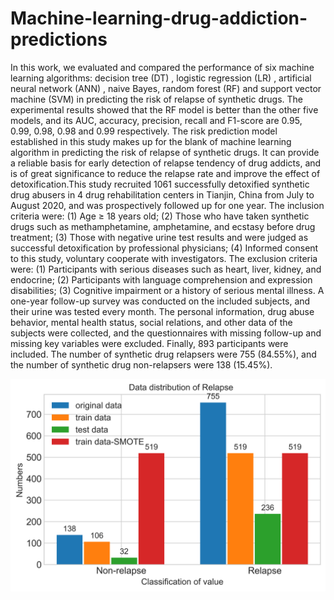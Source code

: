 # Machine-learning-drug-addiction-predictions
In this work, we evaluated and compared the performance of six machine learning algorithms: decision tree (DT) , logistic regression (LR) , artificial neural network (ANN) , naive Bayes, random forest (RF) and support vector machine (SVM) in predicting the risk of relapse of synthetic drugs. The experimental results showed that the RF model is better than the other five models, and its AUC, accuracy, precision, recall and F1-score are 0.95, 0.99, 0.98, 0.98 and 0.99 respectively. The risk prediction model established in this study makes up for the blank of machine learning algorithm in predicting the risk of relapse of synthetic drugs. It can provide a reliable basis for early detection of relapse tendency of drug addicts, and is of great significance to reduce the relapse rate and improve the effect of detoxification.This study recruited 1061 successfully detoxified synthetic drug abusers in 4 drug rehabilitation centers in Tianjin, China from July to August 2020, and was prospectively followed up for one year. The inclusion criteria were: (1) Age ≥ 18 years old; (2) Those who have taken synthetic drugs such as methamphetamine, amphetamine, and ecstasy before drug treatment; (3) Those with negative urine test results and were judged as successful detoxification by professional physicians; (4) Informed consent to this study, voluntary cooperate with investigators. The exclusion criteria were: (1) Participants with serious diseases such as heart, liver, kidney, and endocrine; (2) Participants with language comprehension and expression disabilities; (3) Cognitive impairment or a history of serious mental illness. A one-year follow-up survey was conducted on the included subjects, and their urine was tested every month. The personal information, drug abuse behavior, mental health status, social relations, and other data of the subjects were collected, and the questionnaires with missing follow-up and missing key variables were excluded. Finally, 893 participants were included. The number of synthetic drug relapsers were 755 (84.55%), and the number of synthetic drug non-relapsers were 138 (15.45%). 

![image](https://github.com/XUEXI-CL/Machine-learning-drug-addiction-predictions/blob/main/data.png)
